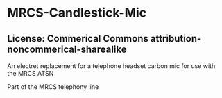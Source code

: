 # MRCS-Candlestick-Mic
## License: Commerical Commons attribution-noncommerical-sharealike

An electret replacement for a telephone headset carbon mic for use with the MRCS ATSN

Part of the MRCS telephony line

